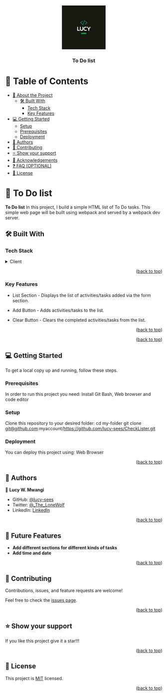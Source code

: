 <a name="readme-top"></a>

<div align="center">

  <img src="./Lucy.png" alt="logo" width="140"  height="auto" />
  <br/>

<h3><b>To Do list</b></h3>

</div>

# 📗 Table of Contents

- [📖 About the Project](#about-project)
  - [🛠 Built With](#built-with)
    - [Tech Stack](#tech-stack)
    - [Key Features](#key-features)
- [💻 Getting Started](#getting-started)
  - [Setup](#setup)
  - [Prerequisites](#prerequisites)
  - [Deployment](#deployment)
- [👥 Authors](#authors)
- [🤝 Contributing](#contributing)
- [⭐️ Show your support](#support)
- [🙏 Acknowledgements](#acknowledgements)
- [❓ FAQ (OPTIONAL)](#faq)
- [📝 License](#license)

# 📖 To Do list <a name="about-project"></a>

**To Do list** In this project, I build a simple HTML list of To Do tasks. This simple web page will be built using webpack and served by a webpack dev server.

## 🛠 Built With <a name="built-with"></a>

### Tech Stack <a name="tech-stack"></a>

<details>
  <summary>Client</summary>
  <ul>
    <li><a href="https://html.com/">HTML</a></li>
    <li><a href="https://www.css3.com/">CSS</a></li>
    <li><a href="https://www.javascript.com/">JavaScript</a></li>
    <li><a href="https://getbootstrap.com/">Bootstrap</a></li>
    </ul>
</details>

<p align="right">(<a href="#readme-top">back to top</a>)</p>

### Key Features <a name="key-features"></a>

- List Section - Displays the list of activities/tasks added via the form section.

- Add Button - Adds activities/tasks to the list.

- Clear Button - Clears the completed activities/tasks from the list.

<p align="right">(<a href="#readme-top">back to top</a>)</p>


<p align="right">(<a href="#readme-top">back to top</a>)</p>

## 💻 Getting Started <a name="getting-started"></a>

To get a local copy up and running, follow these steps.

### Prerequisites

In order to run this project you need:
Install Git Bash, Web browser and code editor

### Setup

Clone this repository to your desired folder:
cd my-folder
git clone git@github.com:myaccount/https://github.com/lucy-sees/CheckLister.git

### Deployment

You can deploy this project using:
Web Browser

<p align="right">(<a href="#readme-top">back to top</a>)</p>

## 👥 Authors <a name="authors"></a>

👤 **Lucy W. Mwangi**

- GitHub: [@lucy-sees](https://github.com/lucy-sees)
- Twitter: [@\_The_LoneWolf](https://twitter.com/_The_LoneWolf)
- LinkedIn: [LinkedIn](https://www.linkedin.com/in/lucy-w-mwangi-83a31b11b/)

<p align="right">(<a href="#readme-top">back to top</a>)</p>


## 🔭 Future Features <a name="future-features"></a>

- **Add different sections for different kinds of tasks**
- **Add time and date**

<p align="right">(<a href="#readme-top">back to top</a>)</p>

## 🤝 Contributing <a name="contributing"></a>

Contributions, issues, and feature requests are welcome!

Feel free to check the [issues page](../../issues/).

<p align="right">(<a href="#readme-top">back to top</a>)</p>

## ⭐️ Show your support <a name="support"></a>

If you like this project give it a star!!!

<p align="right">(<a href="#readme-top">back to top</a>)</p>

## 📝 License <a name="license"></a>

This project is [MIT](https://github.com/lucy-sees/CheckLister/blob/32ed241025dffc05f969bf313d27c7ec346fe4bb/LICENSE) licensed.

<p align="right">(<a href="#readme-top">back to top</a>)</p>
